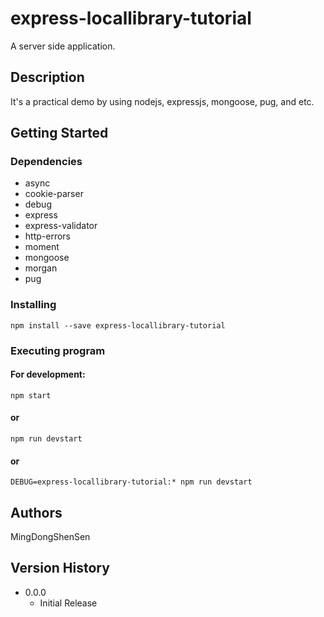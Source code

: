 # express-locallibrary-tutorial

A server side application.

## Description

It's a practical demo by using nodejs, expressjs, mongoose, pug, and etc.

## Getting Started

### Dependencies

* async
* cookie-parser
* debug
* express
* express-validator
* http-errors
* moment
* mongoose
* morgan
* pug

### Installing

```
npm install --save express-locallibrary-tutorial
```

### Executing program


#### For development:
```
npm start
```
#### or
```
npm run devstart
```
#### or
```
DEBUG=express-locallibrary-tutorial:* npm run devstart
```

## Authors


MingDongShenSen

## Version History

* 0.0.0
    * Initial Release